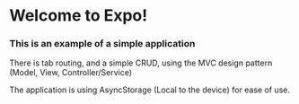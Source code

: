 # Welcome to Expo!

### This is an example of a simple application

There is tab routing, and a simple CRUD, using the MVC design pattern
(Model, View, Controller/Service)

The application is using AsyncStorage (Local to the device) for ease of use.
